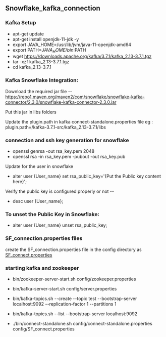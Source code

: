 ## Snowflake_kafka_connection

### Kafka Setup 

* apt-get update
* apt-get install openjdk-11-jdk -y
* export JAVA_HOME=/usr/lib/jvm/java-11-openjdk-amd64
* export PATH=$JAVA_HOME/bin:$PATH
* wget https://downloads.apache.org/kafka/3.7.1/kafka_2.13-3.7.1.tgz
* tar -xzf kafka_2.13-3.7.1.tgz
* cd kafka_2.13-3.7.1


### Kafka Snowflake Integration:

Download the required jar file -- https://repo1.maven.org/maven2/com/snowflake/snowflake-kafka-connector/2.3.0/snowflake-kafka-connector-2.3.0.jar

Put this jar in libs folders

Update the plugin.path in kafka connect-standalone.properties file
eg : plugin.path=/kafka-3.7.1-src/kafka_2.13-3.7.1/libs



### connection and ssh key generation for snowflake

* openssl genrsa -out rsa_key.pem 2048
* openssl rsa -in rsa_key.pem -pubout -out rsa_key.pub

Update for the user in snowflake 
* alter user {User_name} set rsa_public_key='{Put the Public key content here}';
  
Verify the public key is configured properly or not --
* desc user {User_name};

### To unset the Public Key in Snowflake:
* alter user {User_name} unset rsa_public_key;

### SF_connection.properties files

create the SF_connection.properties file in the config directory as 
[SF_connect.properties](https://github.com/Krishna4802/Snowflake/blob/main/SF_connect.properties)

### starting kafka and zookeeper

*  bin/zookeeper-server-start.sh config/zookeeper.properties
*  bin/kafka-server-start.sh config/server.properties
  
*   bin/kafka-topics.sh --create --topic test --bootstrap-server localhost:9092 --replication-factor 1 --partitions 1
*   bin/kafka-topics.sh --list --bootstrap-server localhost:9092
*   ./bin/connect-standalone.sh config/connect-standalone.properties config/SF_connect.properties

